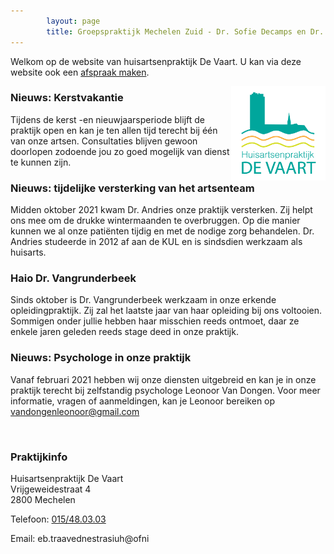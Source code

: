 ```yaml
---
        layout: page
        title: Groepspraktijk Mechelen Zuid - Dr. Sofie Decamps en Dr. Sofie Van Tongelen
---
```


Welkom op de website van huisartsenpraktijk De Vaart. U kan via deze website ook een <a href="https://www.introlution.be/clientwebsites/doctorwebsite_2/logincustom.aspx?domain=huisartsendevaart.be" target="_blank">afspraak maken</a>. 

<img src="/images/Logo_RGB.png" width="30%" align="right"/>

### Nieuws: Kerstvakantie

Tijdens de kerst -en nieuwjaarsperiode blijft de praktijk open en kan je ten allen tijd terecht bij één van onze artsen.  Consultaties blijven gewoon doorlopen zodoende jou zo goed mogelijk van dienst te kunnen zijn.

### Nieuws: tijdelijke versterking van het artsenteam

Midden oktober 2021 kwam Dr. Andries onze praktijk versterken. Zij helpt ons mee om de drukke wintermaanden te overbruggen. Op die manier kunnen we al onze patiënten tijdig en met de nodige zorg behandelen. Dr. Andries studeerde in 2012 af aan de KUL en is sindsdien werkzaam als huisarts.


### Haio Dr. Vangrunderbeek

Sinds oktober is Dr. Vangrunderbeek werkzaam in onze erkende opleidingpraktijk. Zij zal het laatste jaar van haar opleiding bij ons voltooien. Sommigen onder jullie hebben haar misschien reeds ontmoet, daar ze enkele jaren geleden reeds stage deed in onze praktijk.

### Nieuws: Psychologe in onze praktijk

Vanaf februari 2021 hebben wij onze diensten uitgebreid en kan je in onze praktijk terecht bij zelfstandig psychologe Leonoor Van Dongen. Voor meer informatie, vragen of aanmeldingen, kan je Leonoor bereiken op vandongenleonoor@gmail.com

<br>

### Praktijkinfo

<p>
Huisartsenpraktijk De Vaart<br>
Vrijgeweidestraat 4<br>
2800 Mechelen<br>
</p>
<p>
Telefoon: <a href="tel:015/48.03.03">015/48.03.03</a>
</p>

<p>
Email: <span class="doeeensraar">eb.traavednestrasiuh@ofni</span>
</p>